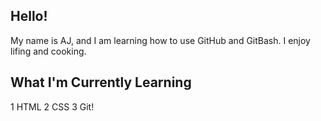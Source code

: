 ## Hello!

My name is AJ, and I am learning how to use GitHub and GitBash. I enjoy lifing and cooking.

## What I'm Currently Learning

1 HTML
2 CSS
3 Git!